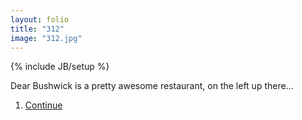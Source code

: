 ```yaml
---
layout: folio
title: "312"
image: "312.jpg"
---
```

{% include JB/setup %}

<div class="copy">
	<p>Dear Bushwick is a pretty awesome restaurant, on the left up there...</p>
</div>

<div class="choice">
	<ol>
		<li><a href="313.html">
			Continue
</a></li>
	</ol>
</div>